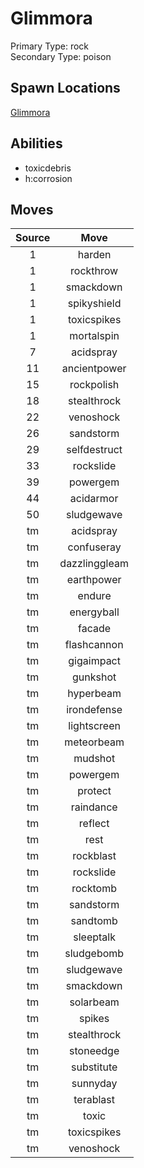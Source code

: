 # Glimmora  
Primary Type: rock  
Secondary Type: poison  
  
## Spawn Locations  
[Glimmora](/data/spawn_presets/glimmora.md)  
  
## Abilities  
  * toxicdebris
  * h:corrosion
  
  
## Moves  
  
| Source | Move |  
|:---:|:---:|  
| 1 | harden |  
| 1 | rockthrow |  
| 1 | smackdown |  
| 1 | spikyshield |  
| 1 | toxicspikes |  
| 1 | mortalspin |  
| 7 | acidspray |  
| 11 | ancientpower |  
| 15 | rockpolish |  
| 18 | stealthrock |  
| 22 | venoshock |  
| 26 | sandstorm |  
| 29 | selfdestruct |  
| 33 | rockslide |  
| 39 | powergem |  
| 44 | acidarmor |  
| 50 | sludgewave |  
| tm | acidspray |  
| tm | confuseray |  
| tm | dazzlinggleam |  
| tm | earthpower |  
| tm | endure |  
| tm | energyball |  
| tm | facade |  
| tm | flashcannon |  
| tm | gigaimpact |  
| tm | gunkshot |  
| tm | hyperbeam |  
| tm | irondefense |  
| tm | lightscreen |  
| tm | meteorbeam |  
| tm | mudshot |  
| tm | powergem |  
| tm | protect |  
| tm | raindance |  
| tm | reflect |  
| tm | rest |  
| tm | rockblast |  
| tm | rockslide |  
| tm | rocktomb |  
| tm | sandstorm |  
| tm | sandtomb |  
| tm | sleeptalk |  
| tm | sludgebomb |  
| tm | sludgewave |  
| tm | smackdown |  
| tm | solarbeam |  
| tm | spikes |  
| tm | stealthrock |  
| tm | stoneedge |  
| tm | substitute |  
| tm | sunnyday |  
| tm | terablast |  
| tm | toxic |  
| tm | toxicspikes |  
| tm | venoshock |  
  
